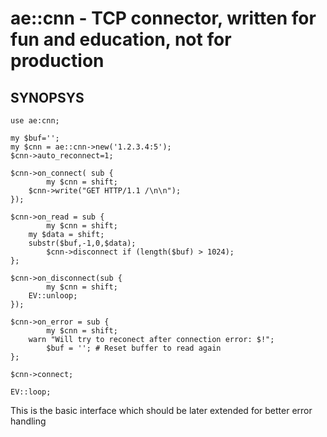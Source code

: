 # ae::cnn - TCP connector, written for fun and education, not for production

## SYNOPSYS

    use ae:cnn;
    
    my $buf='';
    my $cnn = ae::cnn->new('1.2.3.4:5');
    $cnn->auto_reconnect=1;
    
    $cnn->on_connect( sub {
			my $cnn = shift;
    	$cnn->write("GET HTTP/1.1 /\n\n");
    });
    
    $cnn->on_read = sub {
			my $cnn = shift;
    	my $data = shift;
    	substr($buf,-1,0,$data);
			$cnn->disconnect if (length($buf) > 1024);
    };

    $cnn->on_disconnect(sub { 
			my $cnn = shift;
    	EV::unloop;
    });
    
    $cnn->on_error = sub {
			my $cnn = shift;
    	warn "Will try to reconect after connection error: $!";
			$buf = ''; # Reset buffer to read again
    };
    
    $cnn->connect;
    
    EV::loop;

This is the basic interface which should be later extended for better error handling
